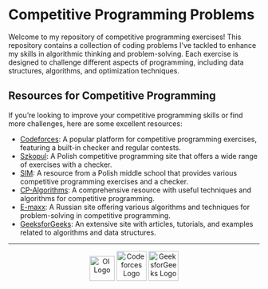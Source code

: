 # Competitive Programming Problems

Welcome to my repository of competitive programming exercises! This repository contains a collection of coding problems I've tackled to enhance my skills in algorithmic thinking and problem-solving. Each exercise is designed to challenge different aspects of programming, including data structures, algorithms, and optimization techniques.

## Resources for Competitive Programming

If you’re looking to improve your competitive programming skills or find more challenges, here are some excellent resources:

- [Codeforces](https://codeforces.com): A popular platform for competitive programming exercises, featuring a built-in checker and regular contests.
- [Szkopul](https://szkopul.edu.pl): A Polish competitive programming site that offers a wide range of exercises with a checker.
- [SIM](https://sim.13lo.pl): A resource from a Polish middle school that provides various competitive programming exercises and a checker.
- [CP-Algorithms](https://cp-algorithms.com): A comprehensive resource with useful techniques and algorithms for competitive programming.
- [E-maxx](https://e-maxx.ru/algo): A Russian site offering various algorithms and techniques for problem-solving in competitive programming.
- [GeeksforGeeks](https://www.geeksforgeeks.org): An extensive site with articles, tutorials, and examples related to algorithms and data structures.

---

<div align="center">  
<img src="https://www.oi.edu.pl/static/attachment/20200421/logo-oi-kolorowe_1.png" alt="OI Logo" width="50px">  
<img src="https://cdn.iconscout.com/icon/free/png-256/free-code-forces-logo-icon-download-in-svg-png-gif-file-formats--technology-social-media-vol-2-pack-logos-icons-2944796.png?f=webp&w=256" alt="Codeforces Logo" width="60px">  
<img src="https://i.imgur.com/1mSIKP4.png" alt="GeeksforGeeks Logo" width="60px">  
</div>  
